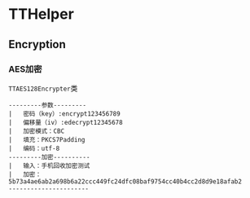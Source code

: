# TTHelper

## Encryption
### AES加密
`TTAES128Encrypter`类
```
---------参数---------
|   密码（key）:encrypt123456789
|   偏移量（iv）:edecrypt12345678
|   加密模式：CBC
|   填充：PKCS7Padding
|   编码：utf-8
---------加密----------
|   输入：手机回收加密测试
|   加密：5b73a4ae6ab2a698b6a22ccc449fc24dfc08baf9754cc40b4cc2d8d9e18afab2
----------------------
```
